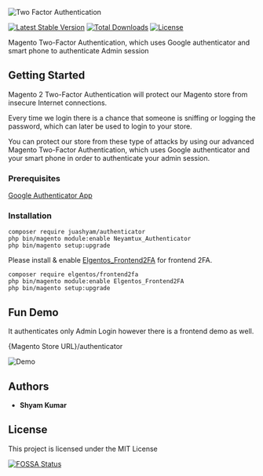 ![Two Factor Authentication](https://user-images.githubusercontent.com/13532448/123786493-5f295c80-d8f7-11eb-955b-fb4d083ceb65.png)

[![Latest Stable Version](http://poser.pugx.org/juashyam/authenticator/v)](https://packagist.org/packages/juashyam/authenticator)
[![Total Downloads](http://poser.pugx.org/juashyam/authenticator/downloads)](https://packagist.org/packages/juashyam/authenticator)
[![License](http://poser.pugx.org/juashyam/authenticator/license)](https://packagist.org/packages/juashyam/authenticator)

Magento Two-Factor Authentication, which uses Google authenticator and smart phone to authenticate Admin session

## Getting Started

Magento 2 Two-Factor Authentication will protect our Magento store from insecure Internet connections.

Every time we login there is a chance that someone is sniffing or logging the password, which can later be used to login to your store.

You can protect our store from these type of attacks by using our advanced Magento Two-Factor Authentication, which uses Google authenticator and your smart phone in order to authenticate your admin session.

### Prerequisites
[Google Authenticator App](https://play.google.com/store/apps/details?id=com.google.android.apps.authenticator2&hl=en)

### Installation

```
composer require juashyam/authenticator
php bin/magento module:enable Neyamtux_Authenticator
php bin/magento setup:upgrade
```

Please install & enable [Elgentos_Frontend2FA](https://github.com/elgentos/frontend2fa) for frontend 2FA.

```
composer require elgentos/frontend2fa
php bin/magento module:enable Elgentos_Frontend2FA
php bin/magento setup:upgrade
```

## Fun Demo
It authenticates only Admin Login however there is a frontend demo as well.

{Magento Store URL}/authenticator

![Demo](https://image.prntscr.com/image/gSZmYoEgRRyAu_djujkAYQ.png)

## Authors

* **Shyam Kumar**

## License

This project is licensed under the MIT License


[![FOSSA Status](https://app.fossa.io/api/projects/git%2Bhttps%3A%2F%2Fgithub.com%2Fneyamtux%2F2-Factor-Authentication.svg?type=large)](https://app.fossa.io/projects/git%2Bhttps%3A%2F%2Fgithub.com%2Fneyamtux%2F2-Factor-Authentication?ref=badge_large)
